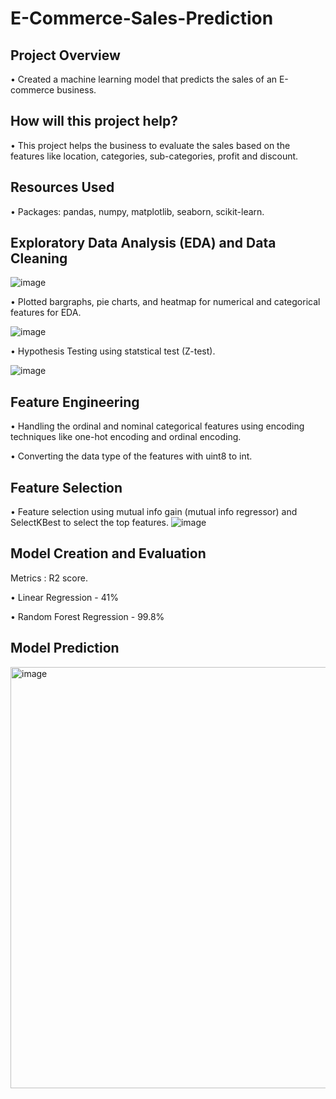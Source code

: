# E-Commerce-Sales-Prediction

## Project Overview
• Created a machine learning model that predicts the sales of an E-commerce business.

## How will this project help?
• This project helps the business to evaluate the sales based on the features like location, categories, sub-categories, profit and discount.

## Resources Used
• Packages: pandas, numpy, matplotlib, seaborn, scikit-learn.

## Exploratory Data Analysis (EDA) and Data Cleaning

![image](https://user-images.githubusercontent.com/110616143/185018501-0006d40a-a4e1-4fcd-b52b-6c678d6bdf81.png)

• Plotted bargraphs, pie charts, and heatmap for numerical and categorical features for EDA.

![image](https://user-images.githubusercontent.com/110616143/185018567-aa5a21d0-85b7-4ccb-bc1a-90809a62d6c0.png)

• Hypothesis Testing using statstical test (Z-test).

![image](https://user-images.githubusercontent.com/110616143/185018644-7753404c-d439-4bdc-90d5-ef16cdd4dace.png)


## Feature Engineering
• Handling the ordinal and nominal categorical features using encoding techniques like one-hot encoding and ordinal encoding.

• Converting the data type of the features with uint8 to int.

## Feature Selection
• Feature selection using mutual info gain (mutual info regressor) and SelectKBest to select the top features.
![image](https://user-images.githubusercontent.com/110616143/185018982-728de35e-c08a-46e3-b150-699d0736be9a.png)

## Model Creation and Evaluation
Metrics : R2 score.

• Linear Regression - 41%

• Random Forest Regression - 99.8%

## Model Prediction
<img width="674" alt="image" src="https://user-images.githubusercontent.com/110616143/185019516-88de6190-9424-4285-8260-1e241990c532.png">
